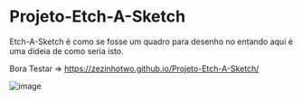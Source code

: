 # Projeto-Etch-A-Sketch

Etch-A-Sketch é como se fosse um quadro para desenho 
no entando aqui é uma dideia de como seria isto.

Bora Testar => https://zezinhotwo.github.io/Projeto-Etch-A-Sketch/

![image](https://github.com/Zezinhotwo/Projeto-Etch-A-Sketch/assets/107373132/1d01afb9-709e-4255-b85d-ecd5897a8f0f)
